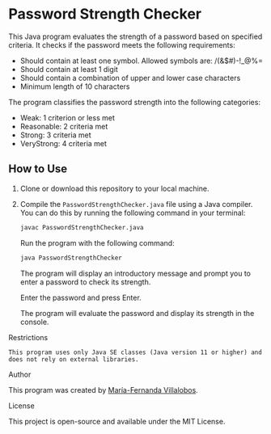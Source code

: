 # Password Strength Checker

This Java program evaluates the strength of a password based on specified criteria. It checks if the password meets the following requirements:

- Should contain at least one symbol. Allowed symbols are: /(&$#)-!_@%=
- Should contain at least 1 digit
- Should contain a combination of upper and lower case characters
- Minimum length of 10 characters

The program classifies the password strength into the following categories:

- Weak: 1 criterion or less met
- Reasonable: 2 criteria met
- Strong: 3 criteria met
- VeryStrong: 4 criteria met

## How to Use

1. Clone or download this repository to your local machine.

2. Compile the `PasswordStrengthChecker.java` file using a Java compiler. You can do this by running the following command in your terminal:

   ```bash
   javac PasswordStrengthChecker.java
    ```

    Run the program with the following command:

    ```bash
    java PasswordStrengthChecker
    ```

    The program will display an introductory message and prompt you to enter a password to check its strength.

    Enter the password and press Enter.

    The program will evaluate the password and display its strength in the console.

Restrictions

    This program uses only Java SE classes (Java version 11 or higher) and does not rely on external libraries.


Author

This program was created by [María-Fernanda Villalobos](https://github.com/MariferVL).

License

This project is open-source and available under the MIT License.